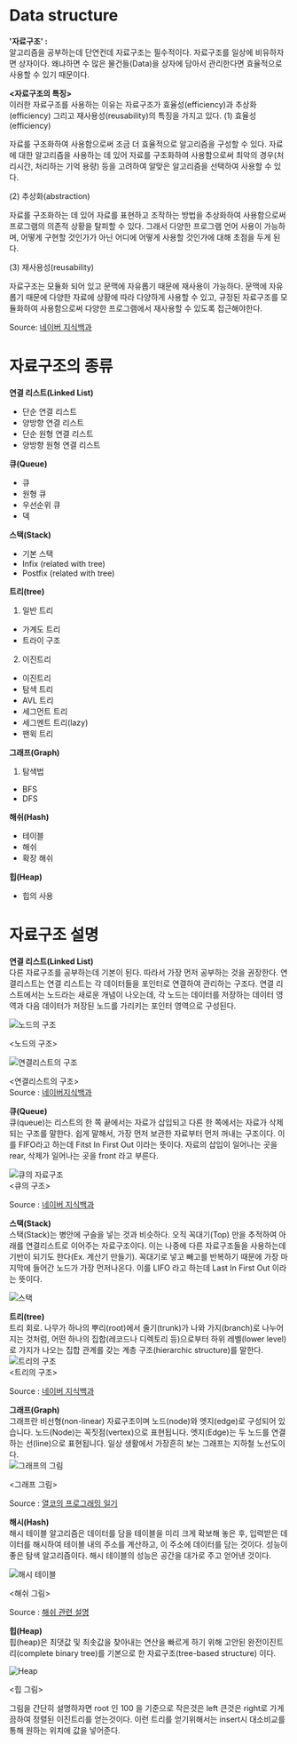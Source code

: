 # Data structure

**'자료구조' :**<br>
알고리즘을 공부하는데 단연컨데 자료구조는 필수적이다. 자료구조를 일상에 비유하자면 상자이다. 
왜냐하면 수 많은 물건들(Data)을 상자에 담아서 관리한다면 효율적으로 사용할 수 있기 때문이다.

**<자료구조의 특징>**<br>
이러한 자료구조를 사용하는 이유는 자료구조가 효율성(efficiency)과 추상화(efficiency) 그리고 재사용성(reusability)의 특징을 가지고 있다.
(1) 효율성(efficiency)

자료를 구조화하여 사용함으로써 조금 더 효율적으로 알고리즘을 구성할 수 있다. 자료에 대한 알고리즘을 사용하는 데 있어 자료를 구조화하여 사용함으로써 최악의 경우(처리시간, 처리하는 기억 용량) 등을 고려하여 알맞은 알고리즘을 선택하여 사용할 수 있다.

(2) 추상화(abstraction)

자료를 구조화하는 데 있어 자료를 표현하고 조작하는 방법을 추상화하여 사용함으로써 프로그램의 의존적 상황을 탈피할 수 있다. 그래서 다양한 프로그램 언어 사용이 가능하며, 어떻게 구현할 것인가가 아닌 어디에 어떻게 사용할 것인가에 대해 초점을 두게 된다.

(3) 재사용성(reusability)

자료구조는 모듈화 되어 있고 문맥에 자유롭기 때문에 재사용이 가능하다. 문맥에 자유롭기 때문에 다양한 자료에 상황에 따라 다양하게 사용할 수 있고, 규정된 자료구조를 모듈화하여 사용함으로써 다양한 프로그램에서 재사용할 수 있도록 접근해야한다.

Source: [네이버 지식백과](https://terms.naver.com/entry.nhn?docId=2073345&cid=44414&categoryId=44414)


# 자료구조의 종류

**연결 리스트(Linked List)**
- 단순 연결 리스트
- 양방향 연결 리스트
- 단순 원형 연결 리스트
- 양방향 원형 연결 리스트


**큐(Queue)**
- 큐
- 원형 큐
- 우선순위 큐
- 덱

**스택(Stack)**<br>
- 기본 스택
- Infix (related with tree) 
- Postfix (related with tree)

**트리(tree)**
1. 일반 트리
- 가계도 트리
- 트라이 구조
2. 이진트리
- 이진트리
- 탐색 트리
- AVL 트리
- 세그먼트 트리
- 세그멘트 트리(lazy)
- 팬윅 트리

**그래프(Graph)**
1. 탐색법
- BFS
- DFS

**해쉬(Hash)**
- 테이블
- 해쉬
- 확장 해쉬

**힙(Heap)**
- 힙의 사용

# 자료구조 설명

**연결 리스트(Linked List)** <br>
다른 자료구조를 공부하는데 기본이 된다. 따라서 가장 먼저 공부하는 것을 권장한다. 연결리스트는 연결 리스트는 각 데이터들을 포인터로 연결하여 관리하는 구조다. 연결 리스트에서는 노드라는 새로운 개념이 나오는데, 각 노드는 데이터를 저장하는 데이터 영역과 다음 데이터가 저장된 노드를 가리키는 포인터 영역으로 구성된다.

![노드의 구조](https://dbscthumb-phinf.pstatic.net/3523_000_1/20141020113246729_417K1H83I.jpg/ka7_111_i1.jpg?type=w107_fst&wm=N) <br>

<노드의 구조>

![연결리스트의 구조](https://dbscthumb-phinf.pstatic.net/3523_000_1/20141020113253165_UZ3S6YSCP.jpg/ka7_111_i6.jpg?type=w492_fst_n&wm=Y)<br>

<연결리스트의 구조> <br>
Source : [네이버지식백과](https://terms.naver.com/entry.nhn?docId=2270421&cid=51173&categoryId=51173)


**큐(Queue)**<br>
큐(queue)는 리스트의 한 쪽 끝에서는 자료가 삽입되고 다른 한 쪽에서는 자료가 삭제되는 구조를 말한다. 쉽게 말해서, 가장 먼저 보관한 자료부터 먼저 꺼내는 구조이다. 이를 FIFO라고 하는데 Fitst In First Out 이라는 뜻이다. 자료의 삽입이 일어나는 곳을 rear, 삭제가 일어나는 곳을 front 라고 부른다.

![큐의 자료구조](http://blogfiles.naver.net/20140212_111/4717010_13921672692581ENDc_GIF/queues1.gif)
<br>
<큐의 구조>

Source : [네이버 지식백과](https://terms.naver.com/entry.nhn?docId=3607509&cid=58598&categoryId=59316)

**스택(Stack)**<br>
스택(Stack)는 병안에 구슬을 넣는 것과 비슷하다. 오직 꼭대기(Top) 만을 추적하여 아래를 연결리스트로 이어주는 자료구조이다. 이는 나중에 다른 자료구조들을 사용하는데 기반이 되기도 한다(Ex. 계산기 만들기). 꼭대기로 넣고 빼고를 반복하기 때문에 가장 마지막에 들어간 노드가 가장 먼저나온다. 이를 LIFO 라고 하는데 Last In First Out 이라는 뜻이다. 

![스택](http://blogfiles.naver.net/20160710_69/kkhipp_1468122289760bUGmu_JPEG/%BD%BD%B6%F3%C0%CC%B5%E518.JPG)

**트리(tree)**
<br>
트리 회로. 나무가 하나의 뿌리(root)에서 줄기(trunk)가 나와 가지(branch)로 나누어지는 것처럼, 어떤 하나의 집합(레코드나 디렉토리 등)으로부터 하위 레벨(lower level)로 가지가 나오는 집합 관계를 갖는 계층 구조(hierarchic structure)를 말한다.
<br>
![트리의 구조](https://dthumb-phinf.pstatic.net/?src=%22https%3A%2F%2Fdbscthumb-phinf.pstatic.net%2F0805_000_1%2F20111121125604990_2MOOUFZIZ.jpg%2FT1137_i1.jpg%3Ftype%3Dm4500_4500_fst_n%26wm%3DY%22&twidth=520&theight=366&opts=17)
<br>
<트리의 구조>

Source : [네이버 지식백과](https://terms.naver.com/entry.nhn?docId=840166&cid=42344&categoryId=42344)


**그래프(Graph)**
<br>
그래프란 비선형(non-linear) 자료구조이며 노드(node)와 엣지(edge)로 구성되어 있습니다.
노드(Node)는 꼭짓점(vertex)으로 표현됩니다. 엣지(Edge)는 두 노드를 연결하는 선(line)으로 표현됩니다.
일상 생활에서 가장흔히 보는 그래프는 지하철 노선도이다.
<br>
![그래프의 그림](http://cafefiles.naver.net/data26/2007/9/16/222/%B1%D7%B7%A1%C7%C1_%BF%B9_mskyt.jpg)

<그래프 그림>

Source : [열코의 프로그래밍 일기](https://yeolco.tistory.com/66)

**해시(Hash)**
<br>
해시 테이블 알고리즘은 데이터를 담을 테이블을 미리 크게 확보해 놓은 후, 입력받은 데이터를 해시하여 테이블 내의 주소를 계산하고, 이 주소에 데이터를 담는 것이다. 성능이 좋은 탐색 알고리즘이다. 해시 테이블의 성능은 공간을 대가로 주고 얻어낸 것이다.

![해시 테이블](https://t1.daumcdn.net/cfile/tistory/1330FB335027FA4620)

<해쉬 그림>

Source : [해쉬 관련 설명](https://luyin.tistory.com/191)

**힙(Heap)**
<br>
힙(heap)은 최댓값 및 최솟값을 찾아내는 연산을 빠르게 하기 위해 고안된 완전이진트리(complete binary tree)를 기본으로 한 자료구조(tree-based structure) 이다.

![Heap](https://upload.wikimedia.org/wikipedia/commons/thumb/3/38/Max-Heap.svg/1024px-Max-Heap.svg.png)

<힙 그림>

그림을 간단히 설명하자면 root 인 100 을 기준으로 작은것은 left 큰것은 right로 가게 끔하여 정렬된 이진트리를 얻는것이다. 이런 트리를 얻기위해서는 insert시 대소비교를 통해 원하는 위치에 값을 넣어준다.
